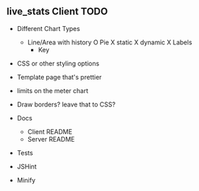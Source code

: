 live_stats Client TODO
----------------------

- Different Chart Types
	- Line/Area with history
	O Pie
		X static
		X dynamic
		X Labels
		- Key

- CSS or other styling options
- Template page that's prettier

- limits on the meter chart
- Draw borders? leave that to CSS?


- Docs
	- Client README
	- Server README

- Tests
- JSHint
- Minify
